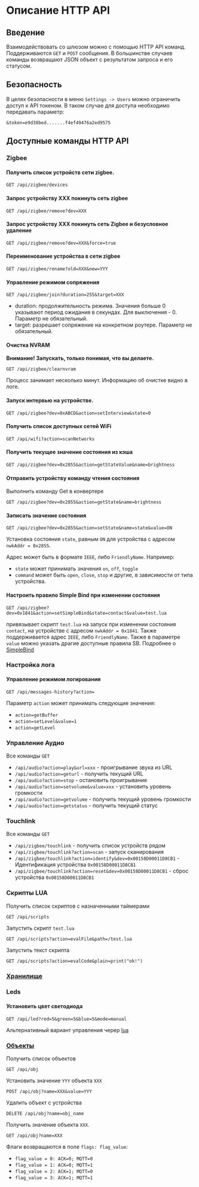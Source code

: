 # Описание HTTP API

## Введение

Взаимодействовать со шлюзом можно с помощью HTTP API команд. Поддерживаются `GET` и `POST` сообщения. В большинстве случаев команды возвращают JSON объект с результатом запроса и его статусом.

## Безопасность

В целях безопасности в меню `Settings -> Users` можно ограничить доступ к API токеном. В таком случае для доступа необходимо передавать параметр:

`&token=e9d38bed.......f4ef49476a2ed9575` 

## Доступные команды HTTP API


### Zigbee


#### Получить список устройств сети zigbee.
```http
GET /api/zigbee/devices
```

#### Запрос устройству XXX покинуть сеть zigbee
```http
GET /api/zigbee/remove?dev=XXX
```

#### Запрос устройству XXX покинуть сеть Zigbee и безусловное удаление
```http
GET /api/zigbee/remove?dev=XXX&force=true
```

#### Переименование  устройства в сети zigbee
```http
GET /api/zigbee/rename?old=XXX&new=YYY
```

####  Управление режимом сопряжения
```http
GET /api/zigbee/join?duration=255&target=XXX
```
- duration: продолжительность режима. Значения больше 0 указывают период ожидания в секундах. Для выключения - 0. Параметр не обязательный.
- target: разрешает сопряжение на конкретном роутере. Параметр не обязательный.

#### Очистка NVRAM

**Внимание! Запускать, только понимая, что вы делаете.**
```http
GET /api/zigbee/clearnvram
```
Процесс занимает несколько минут. Информацию об очистке видно в логе. 

#### Запуск интервью на устройстве.
```http
GET /api/zigbee?dev=0xABCD&action=setInterview&state=0
```

#### Получить список доступных сетей WiFi
```http
GET /api/wifi?action=scanNetworks
```

####  Получить текущее значение состояния из кэша
```http
GET /api/zigbee?dev=0x2855&action=getStateValue&name=brightness
```

#### Отправить устройству команду чтения состояния

Выполнить команду Get в конвертере
```http
GET /api/zigbee?dev=0x2855&action=getState&name=brightness
```

#### Записать значение состояния
```http
GET /api/zigbee?dev=0x2855&action=setState&name=state&value=ON
```
Установка состояния `state`, равным `ON` для устройства с адресом `nwkAddr = 0x2855`.  

Адрес может быть в формате `IEEE`, либо `FriendlyName`. Например:
- `state` может принимать значения `on`, `off`, `toggle`
- `command` может быть `open`, `close`, `stop` и другие, в зависимости от типа устройства.

####  Настроить правило Simple Bind при изменении состояния
```http
GET /api/zigbee?dev=0x1841&action=setSimpleBind&state=contact&value=test.lua
```
привязывает скрипт `test.lua` на запуск при изменении состояния `contact`, на устройстве с адресом `nwkAddr = 0x1841`. Также поддерживается адрес `IEEE`, либо `FriendlyName`. Также в параметре `value` можно указать драгие доступные правила SB. Подробнее о  [SimpleBind](/simplebind_rus.md)

### Настройка лога

#### Управление режимом логирования
```http
GET /api/messages-history?action=
```
Параметр `action` может принимать следующие значения:
- `action=getBuffer`
- `action=setLevel&value=1`  
- `action=getLevel`

### Управление Аудио

Все команды `GET`

- `/api/audio?action=play&url=xxx` - проигрывание звука из URL
- `/api/audio?action=geturl` - получить текущий URL
- `/api/audio?action=stop` - остановить проигрывание
- `/api/audio?action=setvolume&value=xxx` - установить уровень громкости
- `/api/audio?action=getvolume` - получить текущий уровень громкости
- `/api/audio?action=getstatus` - получить текущий статус

### Touchlink

Все команды `GET` 

- `/api/zigbee/touchlink` - получить список устройств рядом
- `/api/zigbee/touchlink?action=scan` - запуск сканирования
- `/api/zigbee/touchlink?action=identify&dev=0x00158D00011D8CB1` - Идентификация устройства `0x00158D00011D8CB1`
- `/api/zigbee/touchlink?action=reset&dev=0x00158D00011D8CB1` - сброс устройства `0x00158D00011D8CB1`

### Скрипты LUA 

 Получить список скриптов с назначенными таймерами
```http
GET /api/scripts
```

Запустить скрипт `test.lua`
```http
GET /api/scripts?action=evalFile&path=/test.lua
```
Запустить текст скрипта
```http
GET /api/scripts?action=evalCode&plain=print("ok!")
```

### [Хранилище](https://github.com/slsys/Gateway/blob/master/storage_rus.md#http-api)

### Leds 

<!-- TODO - выделить в отдельный док -->

#### Установить цвет светодиода
```http
GET /api/led?red=5&green=5&blue=5&mode=manual
```
Альтернативный вариант управления череp [lua](/lua_rus.md#osled)

### [Объекты](/objects_rus.md) 

Получить список объектов
```http
GET /api/obj
```

Установить значение `YYY` объекта `XXX`
```http
POST /api/obj?name=XXX&value=YYY
```

Удалить объект с устройства
```http
DELETE /api/obj?name=obj_name
```

Получить значение объекта `XXX`.
```http
GET /api/obj?name=XXX
```
 Флаги возвращаются в поле `flags: flag_value`:
  - `flag_value = 0: ACK=0; MQTT=0`
  - `flag_value = 1: ACK=0; MQTT=1`
  - `flag_value = 2: ACK=1; MQTT=0`
  - `flag_value = 3: ACK=1; MQTT=1`

